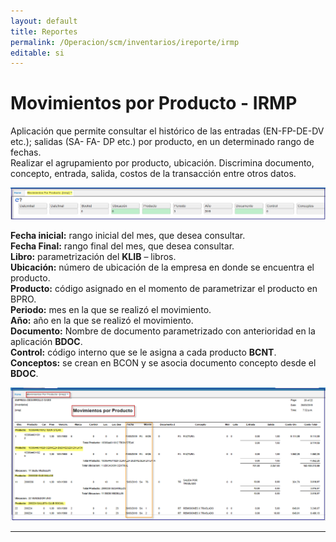 ```yaml
---
layout: default
title: Reportes
permalink: /Operacion/scm/inventarios/ireporte/irmp
editable: si
---
```


# Movimientos por Producto - IRMP

Aplicación que permite consultar el histórico de las entradas (EN-FP-DE-DV etc.); salidas (SA- FA- DP etc.) por producto, en un determinado rango de fechas.  
Realizar el agrupamiento por producto, ubicación. Discrimina documento, concepto, entrada, salida, costos de la transacción entre otros datos.  


![](irmp3.png)

**Fecha inicial:** rango inicial del mes, que desea consultar.  
**Fecha Final:** rango final del mes, que desea consultar.  
**Libro:** parametrización del **KLIB** – libros.  
**Ubicación:** número de ubicación de la empresa en donde se encuentra el producto.  
**Producto:** código asignado en el momento de parametrizar el producto en BPRO.  
**Periodo:** mes en la que se realizó el movimiento.  
**Año:** año en la que se realizó el movimiento.  
**Documento:** Nombre de documento parametrizado con anterioridad en la aplicación **BDOC**.   
**Control:** código interno que se le asigna a cada producto **BCNT**.  
**Conceptos:** se crean en BCON y se asocia documento concepto desde el **BDOC**.  


![](irmp4.png)

****




